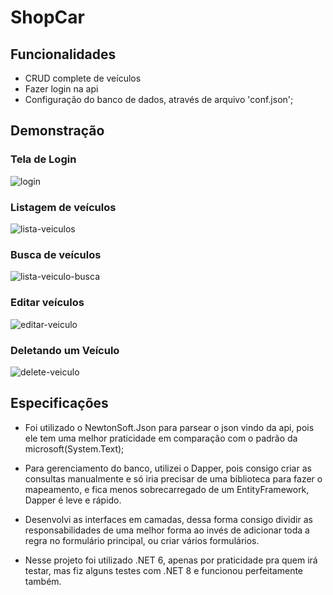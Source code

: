 
# ShopCar


## Funcionalidades

- CRUD complete de veículos
- Fazer login na api
- Configuração do banco de dados, através de arquivo 'conf.json';


## Demonstração

### Tela de Login
![login](https://github.com/ldedev/ShopCar/assets/7676415/eaaa1efc-36f7-4043-94f5-f71f3adccbd5)

### Listagem de veículos

![lista-veiculos](https://github.com/ldedev/ShopCar/assets/7676415/b936cc3d-6716-4435-a6ec-0868b5dbb517)

### Busca de veículos

![lista-veiculo-busca](https://github.com/ldedev/ShopCar/assets/7676415/8500959c-b915-4390-9984-5cc3948a0d87)

### Editar veículos

![editar-veiculo](https://github.com/ldedev/ShopCar/assets/7676415/8e645dd6-0084-4f12-a5f5-27c26e7f4111)

### Deletando um Veículo

![delete-veiculo](https://github.com/ldedev/ShopCar/assets/7676415/8e1137b0-6af4-431c-aca2-ef5294396737)


## Especificações

- Foi utilizado o NewtonSoft.Json para parsear o json vindo da api, pois ele tem uma melhor praticidade em comparação com o padrão da microsoft(System.Text);

- Para gerenciamento do banco, utilizei o Dapper, pois consigo criar as consultas manualmente e só iria precisar de uma biblioteca para fazer o mapeamento, e fica menos sobrecarregado de um EntityFramework, Dapper é leve e rápido.

- Desenvolvi as interfaces em camadas, dessa forma consigo dividir as responsabilidades de uma melhor forma ao invés de adicionar toda a regra no formulário principal, ou criar vários formulários.

- Nesse projeto foi utilizado .NET 6, apenas por praticidade pra quem irá testar, mas fiz alguns testes com .NET 8 e funcionou perfeitamente também.
